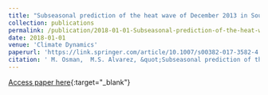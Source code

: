 ```yaml
---
title: "Subseasonal prediction of the heat wave of December 2013 in Southern South America by the POAMA and BCC-CPS models"
collection: publications
permalink: /publication/2018-01-01-Subseasonal-prediction-of-the-heat-wave-of-December-2013-in-Southern-South-America-by-the-POAMA-and-BCC-CPS-models
date: 2018-01-01
venue: 'Climate Dynamics'
paperurl: 'https://link.springer.com/article/10.1007/s00382-017-3582-4'
citation: ' M. Osman,  M.S. Alvarez, &quot;Subseasonal prediction of the heat wave of December 2013 in Southern South America by the POAMA and BCC-CPS models.&quot; Climate Dynamics, 2018.'
---
```

[Access paper here](https://link.springer.com/article/10.1007/s00382-017-3582-4){:target="_blank"}

